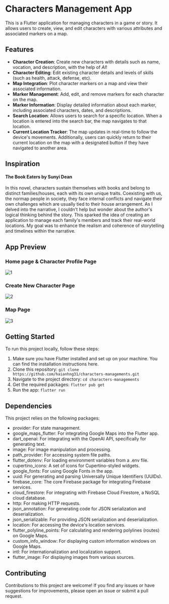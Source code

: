 # Characters Management App
This is a Flutter application for managing characters in a game or story. It allows users to create, view, and edit characters with various attributes and associated markers on a map.

## Features
* **Character Creation**: Create new characters with details such as name, vocation, and description, with the help of *AI*!
* **Character Editing**: Edit existing character details and levels of skills (such as health, attack, defense, etc).
* **Map Integration**: Plot character markers on a map and view their associated information.
* **Marker Management**: Add, edit, and remove markers for each character on the map.
* **Marker Information**: Display detailed information about each marker, including associated characters, dates, and descriptions.
* **Search Location**: Allows users to search for a specific location. When a location is entered into the search bar, the map navigates to that location.
* **Current Location Tracker**: The map updates in real-time to follow the device's movements. Additionally, users can quickly return to their current location on the map with a designated button if they have navigated to another area.

## Inspiration 
#### The Book Eaters by Sunyi Dean
In this novel, characters sustain themselves with books and belong to distinct families/houses, each with its own unique traits. Coexisting with us, the normap people in society, they face internal conflicts and navigate their own challenges which are usually tied to their house arrangement. As I delved into the narrative, I couldn't help but wonder about the author's logical thinking behind the story. This sparked the idea of creating an application to manage each family's members and track their real-world locations. My goal was to enhance the realism and coherence of storytelling and timelines within the narrative. 

## App Preview 
### Home page & Character Profile Page
![1](https://github.com/haianhng31/characters-managements/assets/126405175/de2a2d5f-d591-43d1-84dc-4d1bb5f4afcd)
### Create New Character Page
![2](https://github.com/haianhng31/characters-managements/assets/126405175/fcfcd534-651f-4ebf-b214-310f5847dc79)
### Map Page
![3](https://github.com/haianhng31/characters-managements/assets/126405175/61e445cb-4c7d-4426-af25-96f6ebcce9bc)


## Getting Started
To run this project locally, follow these steps:
1. Make sure you have Flutter installed and set up on your machine. You can find the installation instructions here.
2. Clone this repository:
```git clone https://github.com/haianhng31/characters-managements.git```
3. Navigate to the project directory:
```cd characters-managements```
4. Get the required packages:
```flutter pub get```
5. Run the app:
```flutter run```

## Dependencies
This project relies on the following packages:
* provider: For state management.
* google_maps_flutter: For integrating Google Maps into the Flutter app.
* dart_openai: For integrating with the OpenAI API, specifically for generating text.
* image: For image manipulation and processing.
* path_provider: For accessing system file paths.
* flutter_dotenv: For loading environment variables from a .env file.
* cupertino_icons: A set of icons for Cupertino-styled widgets.
* google_fonts: For using Google Fonts in the app.
* uuid: For generating and parsing Universally Unique Identifiers (UUIDs).
* firebase_core: The core Firebase package for integrating Firebase services.
* cloud_firestore: For integrating with Firebase Cloud Firestore, a NoSQL cloud database.
* http: For making HTTP requests.
* json_annotation: For generating code for JSON serialization and deserialization.
* json_serializable: For providing JSON serialization and deserialization.
* location: For accessing the device's location services.
* flutter_polyline_points: For calculating and rendering polylines (routes) on Google Maps.
* custom_info_window: For displaying custom information windows on Google Maps.
* intl: For internationalization and localization support.
* flutter_image: For displaying images from various sources.

## Contributing
Contributions to this project are welcome! If you find any issues or have suggestions for improvements, please open an issue or submit a pull request.
